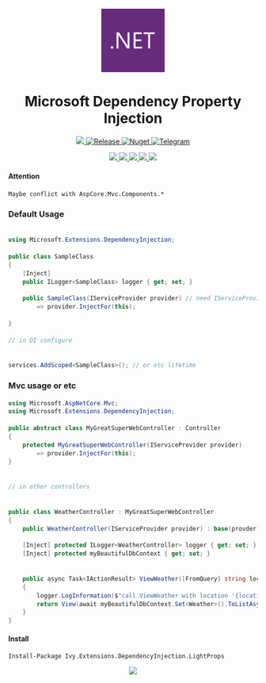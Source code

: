 <!-- Logo -->
<p align="center">
  <a href="#">
    <img height="128" width="128" src="https://raw.githubusercontent.com/0xF6/Ivy.Extensions.DependencyInjection.LightProps/master/icon.png">
  </a>
</p>

<!-- Name -->
<h1 align="center">
  Microsoft Dependency Property Injection
</h1>
<p align="center">
  <a href="#">
    <img alr="MIT License" src="http://img.shields.io/:license-MIT-blue.svg">
    <img alt="Release" src="https://img.shields.io/github/release/0xF6/Ivy.Extensions.DependencyInjection.LightProps.svg">
  </a>
  <a href="https://www.nuget.org/packages/Ivy.Extensions.DependencyInjection.LightProps/">
    <img alt="Nuget" src="https://img.shields.io/nuget/v/Ivy.Extensions.DependencyInjection.LightProps.svg?color=%23884499">
  </a>
  <a href="https://t.me/ivysola">
    <img alt="Telegram" src="https://img.shields.io/badge/Ask%20Me-Anything-1f425f.svg">
  </a>
</p>
<p align="center">
  <a href="#">
    <img src="https://forthebadge.com/images/badges/made-with-c-sharp.svg">
    <img src="https://forthebadge.com/images/badges/powered-by-electricity.svg">
    <img src="https://forthebadge.com/images/badges/ages-12.svg">
    <img src="https://forthebadge.com/images/badges/oooo-kill-em.svg">
    <img src="https://forthebadge.com/images/badges/powered-by-oxygen.svg">
  </a>
</p>


#### Attention
`Maybe conflict with AspCore.Mvc.Components.*`

### Default Usage

```csharp

using Microsoft.Extensions.DependencyInjection;

public class SampleClass 
{
    [Inject]
    public ILogger<SampleClass> logger { get; set; }

    public SampleClass(IServiceProvider provider) // need IServiceProvider for auto resolve props
        => provider.InjectFor(this);

}

// in DI configure


services.AddScoped<SampleClass>(); // or etc lifetime
```


### Mvc usage or etc

```csharp
using Microsoft.AspNetCore.Mvc;
using Microsoft.Extensions.DependencyInjection;

public abstract class MyGreatSuperWebController : Controller
{
    protected MyGreatSuperWebController(IServiceProvider provider)
        => provider.InjectFor(this);
}


// in other controllers


public class WeatherController : MyGreatSuperWebController
{
    public WeatherController(IServiceProvider provider) : base(provder) {}
    
    [Inject] protected ILogger<WeatherController> logger { get; set; }
    [Inject] protected myBeautifulDbContext { get; set; }
    
    
    public async Task<IActionResult> ViewWeather([FromQuery] string location)
    {
        logger.LogInformation($"call ViewWeather with location '{location}' 💫!!1");
        return View(await myBeautifulDbContext.Set<Weather>().ToListAsync());
    }
}

```

#### Install

```
Install-Package Ivy.Extensions.DependencyInjection.LightProps
```


<p align="center">
   <a href="https://ko-fi.com/P5P7YFY5">
    <img src="https://www.ko-fi.com/img/githubbutton_sm.svg">
  </a>
</p>
